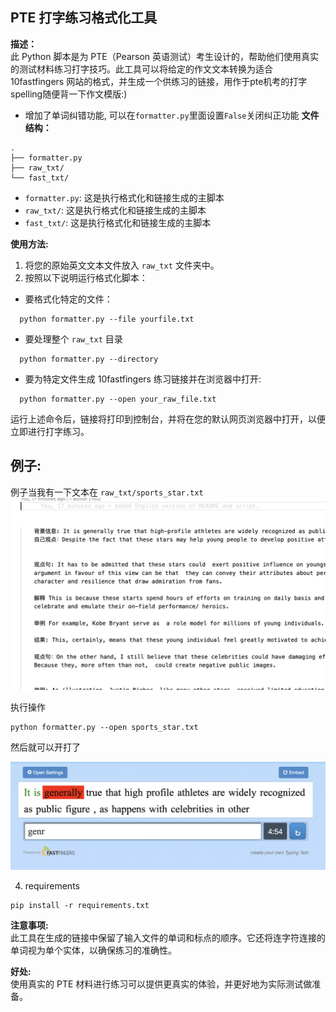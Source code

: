 
## PTE 打字练习格式化工具

**描述：**  
此 Python 脚本是为 PTE（Pearson 英语测试）考生设计的，帮助他们使用真实的测试材料练习打字技巧。此工具可以将给定的作文文本转换为适合 10fastfingers 网站的格式，并生成一个供练习的链接，用作于pte机考的打字spelling随便背一下作文模版:)

- 增加了单词纠错功能, 可以在`formatter.py`里面设置`False`关闭纠正功能
**文件结构：**
```shell
.
├── formatter.py
├── raw_txt/
└── fast_txt/
```



- `formatter.py`: 这是执行格式化和链接生成的主脚本
- `raw_txt/`: 这是执行格式化和链接生成的主脚本
- `fast_txt/`: 这是执行格式化和链接生成的主脚本

**使用方法:**  

1. 将您的原始英文文本文件放入 `raw_txt` 文件夹中。
2. 按照以下说明运行格式化脚本：

- 要格式化特定的文件：

```shell
  python formatter.py --file yourfile.txt
```

- 要处理整个 `raw_txt` 目录

```shell
  python formatter.py --directory
  ```

- 要为特定文件生成 10fastfingers 练习链接并在浏览器中打开:

```shell
  python formatter.py --open your_raw_file.txt
  ```

运行上述命令后，链接将打印到控制台，并将在您的默认网页浏览器中打开，以便立即进行打字练习。

## **例子:**
例子当我有一下文本在 `raw_txt/sports_star.txt`
![](/imgs/example_1.png)

执行操作
```shell
python formatter.py --open sports_star.txt
```

然后就可以开打了

![](/imgs/example_2.png)

4. requirements 

```shell 
pip install -r requirements.txt
```
**注意事项:**  
此工具在生成的链接中保留了输入文件的单词和标点的顺序。它还将连字符连接的单词视为单个实体，以确保练习的准确性。



**好处:**  
使用真实的 PTE 材料进行练习可以提供更真实的体验，并更好地为实际测试做准备。

